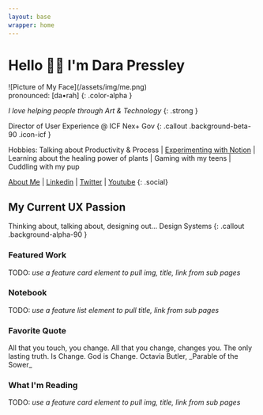 ```yaml
---
layout: base
wrapper: home
---
```


# Hello 🖖🏽 I'm Dara Pressley

<div class="home-hero" markdown="1">
<div class="image" markdown="1">
![Picture of My Face](/assets/img/me.png)

</div>
<div class="content" markdown="1">
pronounced: [da•rah]
{: .color-alpha }

_I love helping people through Art & Technology_
{: .strong }

Director of User Experience @ ICF Nex+ Gov
{: .callout .background-beta-90 .icon-icf }

Hobbies: Talking about Productivity & Process | [Experimenting with Notion](http://youtube.com/notiondiva) |
    Learning about the healing power of plants | Gaming with my teens | Cuddling with my pup
</div>
</div>

[About Me](/about) \| [Linkedin](https://www.linkedin.com/in/darapressley/) \| [Twitter](https://mobile.twitter.com/uxdiva) \| [Youtube](https://www.youtube.com/c/notiondiva)
{: .social}

## My Current UX Passion

Thinking about, talking about, designing out... Design Systems
{: .callout .background-alpha-90 }

### Featured Work

TODO: _use a feature card element to pull img, title, link from sub pages_

### Notebook
TODO: _use a feature list element to pull title, link from sub pages_

### Favorite Quote
<div class="quote" markdown="1">
All that you touch, you change. All that you change, changes you. The only lasting truth. Is Change. God is Change.
Octavia Butler, _Parable of the Sower_
</div>

### What I'm Reading
TODO: _use a feature card element to pull img, title, link from sub pages_

